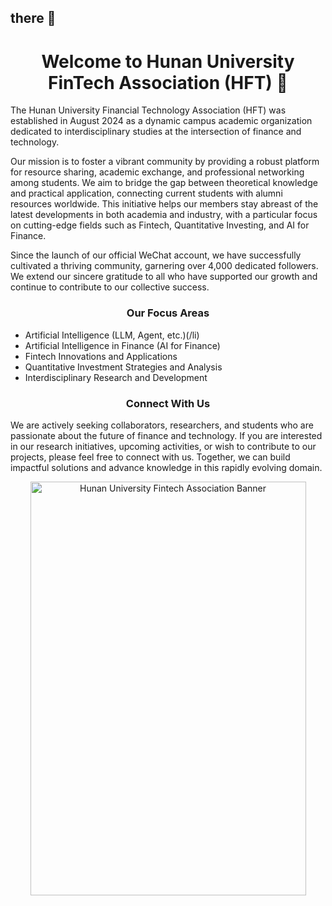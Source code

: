 ##  there 👋

<!--
Hi
**Here are some ideas to get you started:**

🙋‍♀️ A short introduction - what is your organization all about?
🌈 Contribution guidelines - how can the community get involved?
👩‍💻 Useful resources - where can the community find your docs? Is there anything else the community should know?
🍿 Fun facts - what does your team eat for breakfast?
🧙 Remember, you can do mighty things with the power of [Markdown](https://docs.github.com/github/writing-on-github/getting-started-with-writing-and-formatting-on-github/basic-writing-and-formatting-syntax)
-->


<h1 align="center">Welcome to Hunan University FinTech Association (HFT) 👋</h1>

<p align="left">
  The Hunan University Financial Technology Association (HFT) was established in August 2024 as a dynamic campus academic organization dedicated to interdisciplinary studies at the intersection of finance and technology.
</p>

<p align="left">
  Our mission is to foster a vibrant community by providing a robust platform for resource sharing, academic exchange, and professional networking among students. We aim to bridge the gap between theoretical knowledge and practical application, connecting current students with alumni resources worldwide. This initiative helps our members stay abreast of the latest developments in both academia and industry, with a particular focus on cutting-edge fields such as Fintech, Quantitative Investing, and AI for Finance.
</p>

<p align="left">
  Since the launch of our official WeChat account, we have successfully cultivated a thriving community, garnering over 4,000 dedicated followers. We extend our sincere gratitude to all who have supported our growth and continue to contribute to our collective success.
</p>

<h3 align="center">Our Focus Areas</h2>

<p align="left">
  <ul>
    <li> Artificial Intelligence (LLM, Agent, etc.)(/li)
    <li>Artificial Intelligence in Finance (AI for Finance)</li>
    <li>Fintech Innovations and Applications</li>
    <li>Quantitative Investment Strategies and Analysis</li>
    <li>Interdisciplinary Research and Development</li>
  </ul>
</p>

<h3 align="center">Connect With Us</h2>

<p align="left">
  We are actively seeking collaborators, researchers, and students who are passionate about the future of finance and technology. If you are interested in our research initiatives, upcoming activities, or wish to contribute to our projects, please feel free to connect with us. Together, we can build impactful solutions and advance knowledge in this rapidly evolving domain.
</p>


<p align="center">
  <img src="https://github.com/user-attachments/assets/25c14cb4-c230-4f5b-9cdd-3575d26a4f8d" alt="Hunan University Fintech Association Banner" width="441" height="662"/>
</p>

